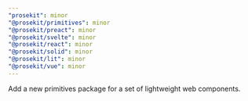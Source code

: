 ```yaml
---
"prosekit": minor
"@prosekit/primitives": minor
"@prosekit/preact": minor
"@prosekit/svelte": minor
"@prosekit/react": minor
"@prosekit/solid": minor
"@prosekit/lit": minor
"@prosekit/vue": minor
---
```


Add a new primitives package for a set of lightweight web components.
